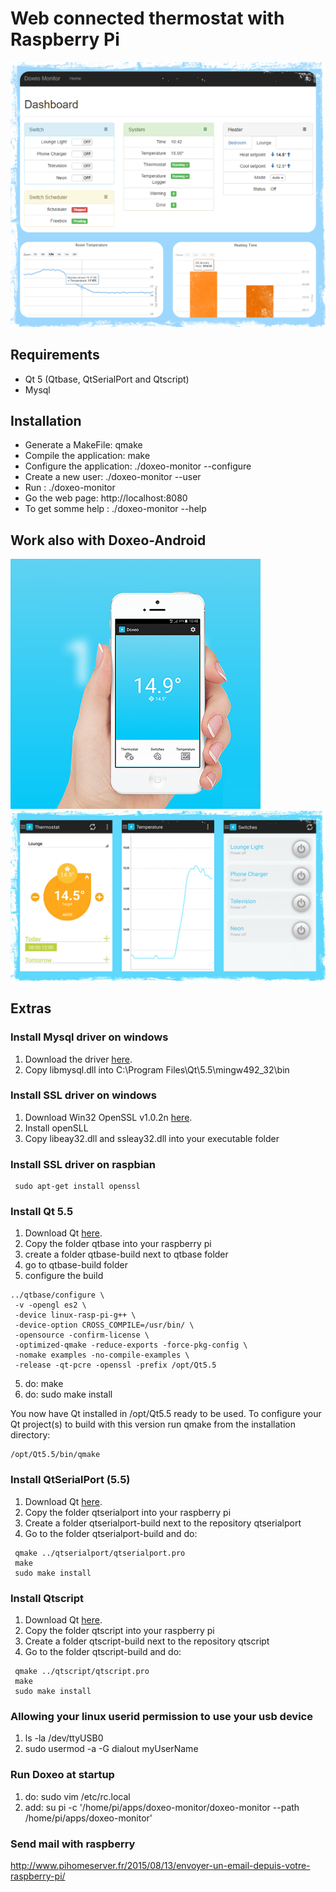 # Web connected thermostat with Raspberry Pi

![Home](/pictures/web_presentation.png)

## Requirements

* Qt 5 (Qtbase, QtSerialPort and Qtscript)
* Mysql

## Installation

* Generate a MakeFile: qmake
* Compile the application: make
* Configure the application: ./doxeo-monitor --configure
* Create a new user: ./doxeo-monitor --user
* Run : ./doxeo-monitor
* Go the web page: http://localhost:8080
* To get somme help : ./doxeo-monitor --help

## Work also with Doxeo-Android

![Home](/pictures/android_presentation2.png)
![Home](/pictures/android_presentation.png)

## Extras

### Install Mysql driver on windows

 1. Download the driver [here](https://dev.mysql.com/downloads/connector/c/).
 2. Copy libmysql.dll into C:\Program Files\Qt\5.5\mingw492_32\bin
 
 ### Install SSL driver on windows

 1. Download Win32 OpenSSL v1.0.2n [here](http://slproweb.com/products/Win32OpenSSL.html).
 2. Install openSLL
 2. Copy libeay32.dll and ssleay32.dll into your executable folder
 
 ### Install SSL driver on raspbian
```
 sudo apt-get install openssl
 ```

### Install Qt 5.5

 1. Download Qt [here](http://download.qt.io/archive/qt/5.5/5.5.1/single/qt-everywhere-opensource-src-5.5.1.tar.xz).
 2. Copy the folder qtbase into your raspberry pi
 4. create a folder qtbase-build next to qtbase folder
 3. go to qtbase-build folder
 3. configure the build
```
../qtbase/configure \
 -v -opengl es2 \
 -device linux-rasp-pi-g++ \
 -device-option CROSS_COMPILE=/usr/bin/ \
 -opensource -confirm-license \
 -optimized-qmake -reduce-exports -force-pkg-config \
 -nomake examples -no-compile-examples \
 -release -qt-pcre -openssl -prefix /opt/Qt5.5
```
 5. do: make
 6. do: sudo make install

You now have Qt installed in /opt/Qt5.5 ready to be used. To configure your Qt project(s) to build with this version run qmake from the installation directory:
```
/opt/Qt5.5/bin/qmake
```
 
### Install QtSerialPort (5.5)

 1. Download Qt [here](http://download.qt.io/archive/qt/5.5/5.5.1/single/qt-everywhere-opensource-src-5.5.1.tar.xz).
 2. Copy the folder qtserialport into your raspberry pi
 3. Create a folder qtserialport-build next to the repository qtserialport
 4. Go to the folder qtserialport-build and do:
```
 qmake ../qtserialport/qtserialport.pro
 make
 sudo make install
```
 
### Install Qtscript

 1. Download Qt [here](http://download.qt.io/archive/qt/5.5/5.5.1/single/qt-everywhere-opensource-src-5.5.1.tar.xz).
 2. Copy the folder qtscript into your raspberry pi
 3. Create a folder qtscript-build next to the repository qtscript
 4. Go to the folder qtscript-build and do:
```
 qmake ../qtscript/qtscript.pro
 make
 sudo make install
```
 
### Allowing your linux userid permission to use your usb device

 1. ls -la /dev/ttyUSB0
 2. sudo usermod -a -G dialout myUserName
 
### Run Doxeo at startup

 1. do: sudo vim /etc/rc.local
 2. add: su pi -c '/home/pi/apps/doxeo-monitor/doxeo-monitor --path /home/pi/apps/doxeo-monitor'
 
### Send mail with raspberry

http://www.pihomeserver.fr/2015/08/13/envoyer-un-email-depuis-votre-raspberry-pi/

